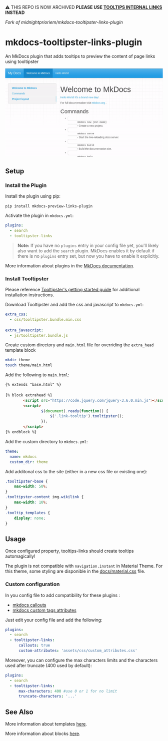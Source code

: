 :warning: THIS REPO IS NOW ARCHIVED
**PLEASE USE [TOOLTIPS INTERNAL LINKS](https://github.com/ObsidianPublisher/tooltips-internal-link) INSTEAD**


_Fork of midnightprioriem/mkdocs-tooltipster-links-plugin_

# mkdocs-tooltipster-links-plugin

An MkDocs plugin that adds tooltips to preview the content of page links using tooltipster

![demo](docs/mkdocs_tooltipster_links_demo.gif)

## Setup

### Install the Plugin

Install the plugin using pip:

`pip install mkdocs-preview-links-plugin`

Activate the plugin in `mkdocs.yml`:
```yaml
plugins:
  - search
  - tooltipster-links
```

> **Note:** If you have no `plugins` entry in your config file yet, you'll likely also want to add the `search` plugin. MkDocs enables it by default if there is no `plugins` entry set, but now you have to enable it explicitly.

More information about plugins in the [MkDocs documentation][mkdocs-plugins].

### Install Tooltipster

Please reference [Tooltipster's getting started guide](http://iamceege.github.io/tooltipster/#getting-started) for additional installation instructions.

Download Tooltipster and add the css and javascript to `mkdocs.yml`:

```yml
extra_css:
  - css/tooltipster.bundle.min.css

extra_javascript:
  - js/tooltipster.bundle.js  
```

Create custom directory and `main.html` file for overriding the `extra_head` template block

```sh
mkdir theme
touch theme/main.html
```

Add the following to `main.html`:
```html
{% extends "base.html" %}

{% block extrahead %}
        <script src="https://code.jquery.com/jquery-3.6.0.min.js"></script>
        <script>
                $(document).ready(function() {
                    $('.link-tooltip').tooltipster();
                });
        </script>
{% endblock %}
```
Add the custom directory to `mkdocs.yml`:
```yml
theme:
  name: mkdocs
  custom_dir: theme
```

Add additonal css to the site (either in a new css file or existing one):
```css
.tooltipster-base {
    max-width: 50%;
}
.tooltipster-content img.wikilink {
    max-width: 10%;
}
.tooltip_templates {
    display: none;
}
```

## Usage
Once configured property, tooltips-links should create tooltips automagically!

The plugin is not compatible with `navigation.instant` in Material Theme. For this theme, some styling are disponible in the [docs/material.css](docs/material.css) file.

### Custom configuration
In you config file to add compatibility for these plugins :
- [mkdocs callouts](https://github.com/sondregronas/mkdocs-callouts)
- [mkdocs custom tags attributes](https://github.com/Mara-Li/mkdocs-custom-tags-attributes)

Just edit your config file and add the following:
```yml
plugins:
  - search
  - tooltipster-links:
      callouts: true
      custom-attributes: 'assets/css/custom_attributes.css'
```

Moreover, you can configure the max characters limits and the characters used after truncate (400 used by default):

```yml
plugins:
  - search
  - tooltipster-links:
      max-characters: 400 #use 0 or 1 for no limit
      truncate-characters: '...'
```

## See Also

More information about templates [here][mkdocs-template].

More information about blocks [here][mkdocs-block].

[mkdocs-plugins]: http://www.mkdocs.org/user-guide/plugins/
[mkdocs-template]: https://www.mkdocs.org/user-guide/custom-themes/#template-variables
[mkdocs-block]: https://www.mkdocs.org/user-guide/styling-your-docs/#overriding-template-blocks
